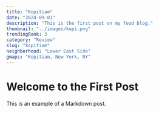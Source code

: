 ```yaml
---
title: "Kopitiam"
date: "2024-09-01"
description: "This is the first post on my food blog."
thumbnail: "../images/kopi.png"
trendingRank: 3
category: "Review"
slug: "kopitiam"
neighborhood: "Lower East Side"
gmaps: "Kopitiam, New York, NY"
---
```


# Welcome to the First Post

This is an example of a Markdown post.
